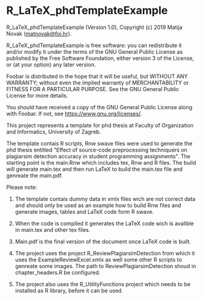 # R_LaTeX_phdTemplateExample

R_LaTeX_phdTemplateExample (Version 1.0), Copyright (c) 2019 Matija Novak (matnovak@foi.hr).

R_LaTeX_phdTemplateExample is free software: you can redistribute it and/or modify
it under the terms of the GNU General Public License as published by
the Free Software Foundation, either version 3 of the License, or
(at your option) any later version.

Foobar is distributed in the hope that it will be useful,
but WITHOUT ANY WARRANTY; without even the implied warranty of
MERCHANTABILITY or FITNESS FOR A PARTICULAR PURPOSE.  See the
GNU General Public License for more details.

You should have received a copy of the GNU General Public License
along with Foobar.  If not, see <https://www.gnu.org/licenses/>.

This project represents a template for phd thesis at Faculty of Organization and Informatics, University of Zagreb.

The template contais R scripts, Rnw swave files were used to generate the phd thesis entitled "Effect of source-code preprocessing techniquers on plagiarsim detection accuracy in 
student programming assignments". The starting point is the main.Rnw which includes tex, Rnw and R files. The build will generate main.tex and then run LaTeX to build the main.tex file and genreate the main.pdf.

Please note:

1. The template contais dummy data in xmlx files wich are not correct data and should only be used as an example how to build Rnw files and generate images, tables and LaTeX code form R swave. 

2. When the code is compiled it generates the LaTeX code wich is avalible in main.tex and other tex files. 

3. Main.pdf is the final version of the document once LaTeX code is built.

4. The project uses the project R_ReviewPlagiarsimDetection from which it uses the ExampleReviewExcel.xmlx as well some other R scripts to genreate some images. The path to ReviewPlagiarsimDetection shoud in chapter_headers.R be configured. 

5. The project also uses the R_UtilityFunctions project which needs to be installed as R library, before it can be used.

